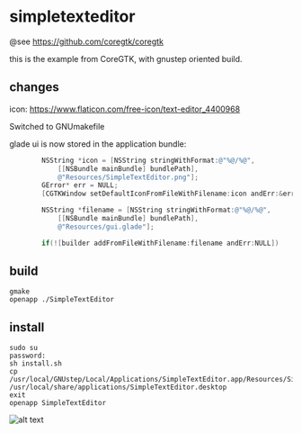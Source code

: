 # simpletexteditor

@see https://github.com/coregtk/coregtk

this is the example from CoreGTK, with gnustep oriented build.

## changes

icon: https://www.flaticon.com/free-icon/text-editor_4400968

Switched to GNUmakefile

glade ui is now stored in the application bundle:
```objective-c
		NSString *icon = [NSString stringWithFormat:@"%@/%@", 
            [[NSBundle mainBundle] bundlePath], 
            @"Resources/SimpleTextEditor.png"]; 
		GError* err = NULL;
		[CGTKWindow setDefaultIconFromFileWithFilename:icon andErr:&err];

		NSString *filename = [NSString stringWithFormat:@"%@/%@", 
            [[NSBundle mainBundle] bundlePath], 
            @"Resources/gui.glade"]; 

		if(![builder addFromFileWithFilename:filename andErr:NULL])
```

## build
```
gmake
openapp ./SimpleTextEditor
```
## install
```
sudo su
password:
sh install.sh
cp /usr/local/GNUstep/Local/Applications/SimpleTextEditor.app/Resources/SimpleTextEditor.desktop /usr/local/share/applications/SimpleTextEditor.desktop
exit
openapp SimpleTextEditor
```


![alt text](https://github.com/darkoverlordofdata/SimpleTextEditor/blob/main/2023-12-16-155117_1920x1080_scrot.png?raw=true)

